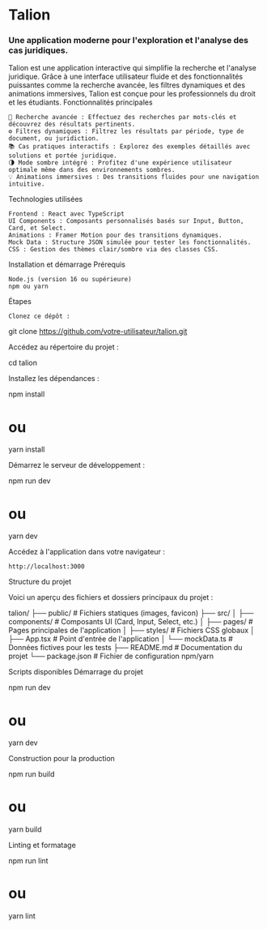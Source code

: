 <h1>Talion</h1>
<h3>Une application moderne pour l'exploration et l'analyse des cas juridiques.</h3>

Talion est une application interactive qui simplifie la recherche et l'analyse juridique. Grâce à une interface utilisateur fluide et des fonctionnalités puissantes comme la recherche avancée, les filtres dynamiques et des animations immersives, Talion est conçue pour les professionnels du droit et les étudiants.
Fonctionnalités principales

    🔎 Recherche avancée : Effectuez des recherches par mots-clés et découvrez des résultats pertinents.
    ⚙️ Filtres dynamiques : Filtrez les résultats par période, type de document, ou juridiction.
    📚 Cas pratiques interactifs : Explorez des exemples détaillés avec solutions et portée juridique.
    🌗 Mode sombre intégré : Profitez d'une expérience utilisateur optimale même dans des environnements sombres.
    💡 Animations immersives : Des transitions fluides pour une navigation intuitive.

Technologies utilisées

    Frontend : React avec TypeScript
    UI Components : Composants personnalisés basés sur Input, Button, Card, et Select.
    Animations : Framer Motion pour des transitions dynamiques.
    Mock Data : Structure JSON simulée pour tester les fonctionnalités.
    CSS : Gestion des thèmes clair/sombre via des classes CSS.

Installation et démarrage
Prérequis

    Node.js (version 16 ou supérieure)
    npm ou yarn

Étapes

    Clonez ce dépôt :

git clone https://github.com/votre-utilisateur/talion.git

Accédez au répertoire du projet :

cd talion

Installez les dépendances :

npm install
# ou
yarn install

Démarrez le serveur de développement :

npm run dev
# ou
yarn dev

Accédez à l'application dans votre navigateur :

    http://localhost:3000

Structure du projet

Voici un aperçu des fichiers et dossiers principaux du projet :

talion/
├── public/              # Fichiers statiques (images, favicon)
├── src/
│   ├── components/      # Composants UI (Card, Input, Select, etc.)
│   ├── pages/           # Pages principales de l'application
│   ├── styles/          # Fichiers CSS globaux
│   ├── App.tsx          # Point d'entrée de l'application
│   └── mockData.ts      # Données fictives pour les tests
├── README.md            # Documentation du projet
└── package.json         # Fichier de configuration npm/yarn

Scripts disponibles
Démarrage du projet

npm run dev
# ou
yarn dev

Construction pour la production

npm run build
# ou
yarn build

Linting et formatage

npm run lint
# ou
yarn lint